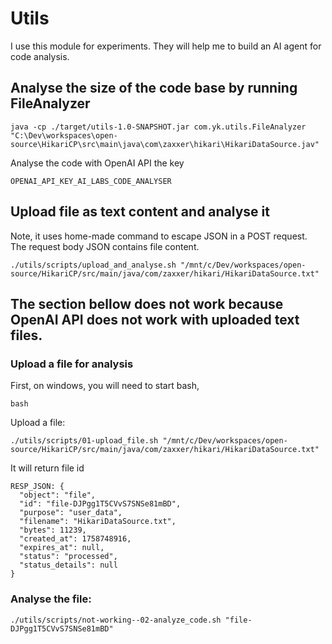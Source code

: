 # Utils

I use this module for experiments. They will help me to build an AI agent for code analysis.

## Analyse the size of the code base by running FileAnalyzer


```shell
java -cp ./target/utils-1.0-SNAPSHOT.jar com.yk.utils.FileAnalyzer "C:\Dev\workspaces\open-source\HikariCP\src\main\java\com\zaxxer\hikari\HikariDataSource.jav"
```

Analyse the code with OpenAI API
the key
```text
OPENAI_API_KEY_AI_LABS_CODE_ANALYSER
```

## Upload file as text content and analyse it
Note, it uses home-made command to escape JSON in a POST request.
The request body JSON contains file content.

```shell
./utils/scripts/upload_and_analyse.sh "/mnt/c/Dev/workspaces/open-source/HikariCP/src/main/java/com/zaxxer/hikari/HikariDataSource.txt"
```

## The section bellow does not work because OpenAI API does not work with uploaded text files.

### Upload a file for analysis
First, on windows, you will need to start bash, 
```shell
bash
```

Upload a file:
```shell
./utils/scripts/01-upload_file.sh "/mnt/c/Dev/workspaces/open-source/HikariCP/src/main/java/com/zaxxer/hikari/HikariDataSource.txt"
```
It will return file id
```text
RESP_JSON: {
  "object": "file",
  "id": "file-DJPgg1T5CVvS7SNSe81mBD",
  "purpose": "user_data",
  "filename": "HikariDataSource.txt",
  "bytes": 11239,
  "created_at": 1758748916,
  "expires_at": null,
  "status": "processed",
  "status_details": null
}
```

### Analyse the file:
```shell
./utils/scripts/not-working--02-analyze_code.sh "file-DJPgg1T5CVvS7SNSe81mBD"
```
